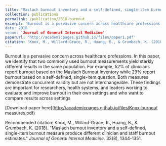 ```yaml
---
title: "Maslach burnout inventory and a self-defined, single-item burnout measure produce different clinician and staff burnout estimates"
collection: publications
permalink: /publication/2018-burnout
excerpt: 'Burnout is a pervasive concern across healthcare professions. In this paper, we identify that two commonly used burnout measurements yield starkly different results in the same population. For example, 52% of clinicians report burnout based on the Maslach Burnout Inventory while 29% report burnout in a self-defined, single-item question. Both measures demonstrate concurrent validity but are not interchangeable. These findings are important for researchers, health systems, and leaders working to evaluate and improve burnout in their own settings and who want to compare  results across settings. 
date: 2018
venue: 'Journal of General Internal Medicine'
paperurl: 'http://academicpages.github.io/files/paper1.pdf'
citation: 'Knox, M., Willard-Grace, R., Huang, B., & Grumbach, K. (2018). &quot;Maslach burnout inventory and a self-defined, single-item burnout measure produce different clinician and staff burnout estimates..&quot; <i>Journal of General Internal Medicine</i>. 33(8), 1344-1351.'
---
```

Burnout is a pervasive concern across healthcare professions. In this paper, we identify that two commonly used burnout measurements yield starkly different results in the same population. For example, 52% of clinicians report burnout based on the Maslach Burnout Inventory while 29% report burnout based on a self-defined, single-item question. Both measures demonstrate concurrent validity but are not interchangeable. These findings are important for researchers, health systems, and leaders working to evaluate and improve burnout in their own settings and who want to compare  results across settings

[Download paper here](http://academicpages.github.io/files/Knox-burnout measures.pdf)

Recommended citation: Knox, M., Willard-Grace, R., Huang, B., & Grumbach, K. (2018). "Maslach burnout inventory and a self-defined, single-item burnout measure produce different clinician and staff burnout estimates." <i>Journal of General Internal Medicine</i>. 33(8), 1344-1351.
